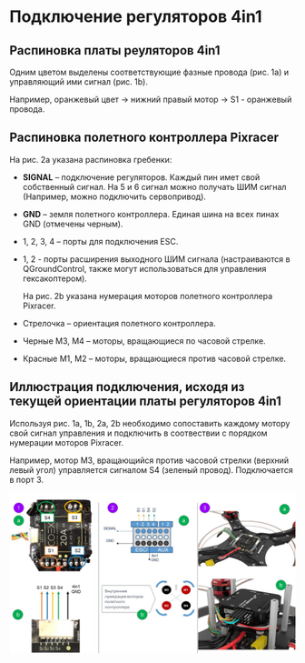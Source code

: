 # Подключение регуляторов 4in1

## Распиновка платы реуляторов 4in1

Одним цветом выделены соответствующие фазные провода (рис. 1a) и управляющий ими сигнал (рис. 1b).

Например, оранжевый цвет -> нижний правый мотор -> S1 - оранжевый провода.

## Распиновка полетного контроллера Pixracer

На рис. 2a указана распиновка гребенки:

* **SIGNAL** – подключение регуляторов. Каждый пин имет свой собственный сигнал. На 5 и 6 сигнал можно получать ШИМ сигнал (Например, можно подключить сервопривод).
* **GND** – земля полетного контроллера. Единая шина на всех пинах GND (отмечены черным).
* 1, 2, 3, 4 – порты для подключения ESC.
* 1, 2 - порты расширения выходного ШИМ сигнала (настраиваются в QGroundControl, также могут использоваться для управления гексакоптером).

    На рис. 2b указана нумерация моторов полетного контроллера Pixracer.

* Стрелочка – ориентация полетного контроллера.
* Черные M3, M4 – моторы, вращающиеся по часовой стрелке.
* Красные M1, M2 – моторы, вращающиеся против часовой стрелке.

## Иллюстрация подключения, исходя из текущей ориентации платы регуляторов 4in1

Используя рис. 1a, 1b, 2a, 2b необходимо сопоставить каждому мотору свой сигнал управления и подключить в соотвествии с порядком нумерации моторов Pixracer.

Например, мотор М3, вращающийся против часовой стрелки (верхний левый угол) управляется сигналом S4 (зеленый провод). Подключается в порт 3.

![Подключение регуляторов 4in1](../assets/cl3_connectionESC4in1.jpg)
